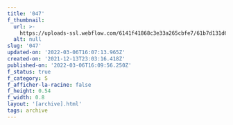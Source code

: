 ```yaml
---
title: '047'
f_thumbnail:
  url: >-
    https://uploads-ssl.webflow.com/6141f41868c3e33a265cbfe7/61b7d131d64ca0a88572c601_047.jpg
  alt: null
slug: '047'
updated-on: '2022-03-06T16:07:13.965Z'
created-on: '2021-12-13T23:03:16.418Z'
published-on: '2022-03-06T16:09:56.250Z'
f_status: true
f_category: S
f_afficher-la-racine: false
f_height: 0.54
f_width: 0.8
layout: '[archive].html'
tags: archive
---
```



